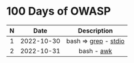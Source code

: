 # 100 Days of OWASP
|  N  | Date | Description|
|:---:| :---:| :---:      |
|1|2022-10-30| bash => [grep](./grep.md) - [stdio](./stdio.md) |
|2|2022-10-31| bash - [awk](./awk.md) |
